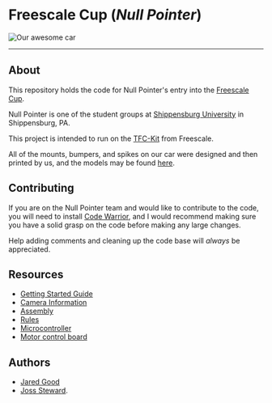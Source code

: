 # Freescale Cup (_Null Pointer_)

![Our awesome car](http://i.imgur.com/6HUl4Tf.jpg)

- - -
## About

This repository holds the code for Null Pointer's entry into the [Freescale Cup](https://community.freescale.com/docs/DOC-1284).

Null Pointer is one of the student groups at [Shippensburg University](https://www.ship.edu) in Shippensburg, PA.

This project is intended to run on the [TFC-Kit](http://www.nxp.com/products/microcontrollers-and-processors/power-architecture-processors/mpc5xxx-5xxx-32-bit-mcus/mpc56xx-mcus/the-freescale-cup-intelligent-car-development-system:TFC-KIT) from Freescale.

All of the mounts, bumpers, and spikes on our car were designed and then printed by us, and the models may be found [here](https://github.com/redja150/Freescale-3D).

## Contributing

If you are on the Null Pointer team and would like to contribute to the code, you will need to install [Code Warrior](http://www.nxp.com/products/software-and-tools/software-development-tools/codewarrior-development-tools/downloads/special-edition-software:CW_SPECIALEDITIONS), and I would recommend making sure you have a solid grasp on the code before making any large changes.

Help adding comments and cleaning up the code base will _always_ be appreciated.

## Resources

* [Getting Started Guide](https://community.freescale.com/docs/DOC-1284)
* [Camera Information](https://community.freescale.com/docs/DOC-103040)
* [Assembly](https://community.freescale.com/docs/DOC-1014)
* [Rules](https://community.freescale.com/docs/DOC-93225)
* [Microcontroller](https://community.freescale.com/docs/DOC-1079)
* [Motor control board](http://edge.rit.edu/edge/P14226/public/Project%20Deliverables%20Summary%20Subdirectory/P14226_Electrical_Plans.pdf)

## Authors
* [Jared Good](https://github.com/redja150)
* [Joss Steward](https://github.com/Joss-Steward).
